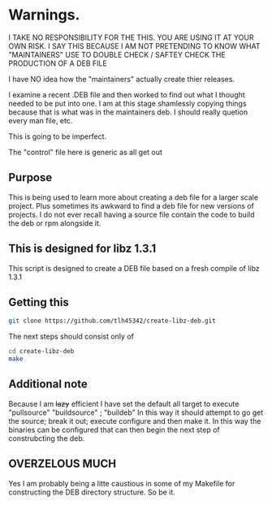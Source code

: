 # Warnings.

I TAKE NO RESPONSIBILITY FOR THE THIS.  YOU ARE USING IT AT YOUR OWN
RISK.  I SAY THIS BECAUSE I AM NOT PRETENDING TO KNOW WHAT "MAINTAINERS"
USE TO DOUBLE CHECK / SAFTEY CHECK THE PRODUCTION OF A DEB FILE

I have NO idea how the "maintainers" actually create thier releases.

I examine a recent .DEB file and then worked to find out what I thought
needed to be put into one.  I am at this stage shamlessly copying things
because that is what was in the maintainers deb.  I should really
quetion every man file, etc.

This is going to be imperfect.

The "control" file here is generic as all get out

## Purpose

This is being used to learn more about creating a deb file for a larger scale project.  Plus sometimes its awkward to find a deb file for new versions of projects.
I do not ever recall having a source file contain the code to build the deb or rpm alongside it.

## This is designed for libz 1.3.1

This script is designed to create a DEB file based on a fresh compile of libz 1.3.1

## Getting this

```bash
git clone https://github.com/tlh45342/create-libz-deb.git
```

The next steps should consist only of

```bash
cd create-libz-deb
make
```
## Additional note

Because I am ~~lazy~~ efficient I have set the default all target to execute "pullsource" "buildsource" ; "buildeb"
In this way it should attempt to go get the source; break it out; execute configure and then make it.
In this way the binaries can be configured that can then begin the next step of construbcting the deb.

## OVERZELOUS MUCH

Yes I am probably being a litte caustious in some of my Makefile for constructing the DEB directory structure.  So be it.
